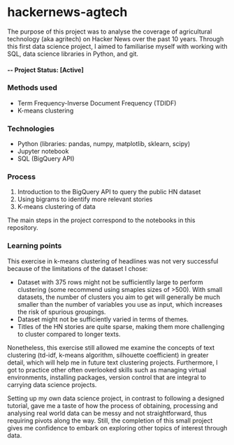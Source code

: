 # hackernews-agtech
The purpose of this project was to analyse the coverage of agricultural technology (aka agritech) on Hacker News over the past 10 years. Through this first data science project, I aimed to familiarise myself with working with SQL, data science libraries in Python, and git.

#### -- Project Status: [Active]

### Methods used
* Term Frequency-Inverse Document Frequency (TDIDF)
* K-means clustering

### Technologies
* Python (libraries: pandas, numpy, matplotlib, sklearn, scipy)
* Jupyter notebook
* SQL (BigQuery API)

### Process 
1. Introduction to the BigQuery API to query the public HN dataset
2. Using bigrams to identify more relevant stories
3. K-means clustering of data

The main steps in the project correspond to the notebooks in this repository.

### Learning points
This exercise in k-means clustering of headlines was not very successful because of the limitations of the dataset I chose:
* Dataset with 375 rows might not be sufficientlly large to perform clustering (some recommend using smaples sizes of >500). With small datasets, the number of clusters you aim to get will generally be much smaller than the number of variables you use as input, which increases the risk of spurious groupings.
* Dataset might not be sufficiently varied in terms of themes.
* Titles of the HN stories are quite sparse, making them more challenging to cluster compared to longer texts.  

Nonetheless, this exercise still allowed me examine the concepts of text clustering (td-idf, k-means algorithm, silhouette coefficient) in greater detail, which will help me in future text clustering projects. Furthermore, I got to practice other often overlooked skills such as  managing virtual environments, installing packages, version control that are integral to carrying data science projects.  

Setting up my own data science project, in contrast to following a designed tutorial, gave me a taste of how the process of obtaining, processing and analysing real world data can be messy and not straightforward, thus requiring pivots along the way. Still, the completion of this small project gives me confidence to embark on exploring other topics of interest through data.
